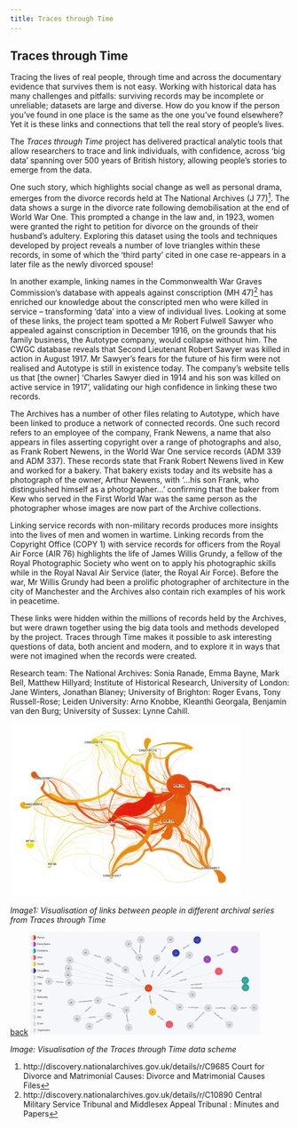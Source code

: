 ```yaml
---
title: Traces through Time
---
```


## Traces through Time

Tracing the lives of real people, through time and across the documentary evidence that survives them is not easy. Working with historical data has many challenges and pitfalls: surviving records may be incomplete or unreliable; datasets are large and diverse. How do you know if the person you’ve found in one place is the same as the one you’ve found elsewhere? Yet it is these links and connections that tell the real story of people’s lives.

The _Traces through Time_ project has delivered practical analytic tools that allow researchers to trace and link individuals, with confidence, across ‘big data’ spanning over 500 years of British history, allowing people’s stories to emerge from the data.

One such story, which highlights social change as well as personal drama, emerges from the divorce records held at The National Archives (J 77)[<sup>1</sup>](#fn1)<a id="fnref1"/>. The data shows a surge in the divorce rate following demobilisation at the end of World War One. This prompted a change in the law and, in 1923, women were granted the right to petition for divorce on the grounds of their husband’s adultery. Exploring this dataset using the tools and techniques developed by project reveals a number of love triangles within these records, in some of which the ‘third party’ cited in one case re-appears in a later file as the newly divorced spouse!

In another example, linking names in the Commonwealth War Graves Commission’s database with appeals against conscription (MH 47)[<sup>2</sup>](#fn2)<a id="fnref2"/> has enriched our knowledge about the conscripted men who were killed in service – transforming ‘data’ into a view of individual lives. Looking at some of these links, the project team spotted a Mr Robert Fulwell Sawyer who appealed against conscription in December 1916, on the grounds that his family business, the Autotype company, would collapse without him. The CWGC database reveals that Second Lieutenant Robert Sawyer was killed in action in August 1917.
Mr Sawyer’s fears for the future of his firm were not realised and Autotype is still in existence today. The company’s website tells us that [the owner] ‘Charles Sawyer died in 1914 and his son was killed on active service in 1917’, validating our high confidence in linking these two records.

The Archives has a number of other files relating to Autotype, which have been linked to produce a network of connected records. One such record refers to an employee of the company, Frank Newens, a name that also appears in files asserting copyright over a range of photographs and also, as Frank Robert Newens, in the World War One service records (ADM 339 and ADM 337). These records state that Frank Robert Newens lived in Kew and worked for a bakery. That bakery exists today and its website has a photograph of the owner, Arthur Newens, with ‘…his son Frank, who distinguished himself as a photographer…’ confirming that the baker from Kew who served in the First World War was the same person as the photographer whose images are now part of the Archive collections.

Linking service records with non-military records produces more insights into the lives of men and women in wartime. Linking records from the Copyright Office (COPY 1) with service records for officers from the Royal Air Force (AIR 76) highlights the life of James Willis Grundy, a fellow of the Royal Photographic Society who went on to apply his photographic skills while in the Royal Naval Air Service (later, the Royal Air Force). Before the war, Mr Willis Grundy had been a prolific photographer of architecture in the city of Manchester and the Archives also contain rich examples of his work in peacetime.

These links were hidden within the millions of records held by the Archives, but were drawn together using the big data tools and methods developed by the project. Traces through Time makes it possible to ask interesting questions of data, both ancient and modern, and to explore it in ways that were not imagined when the records were created.

Research team: The National Archives: Sonia Ranade, Emma Bayne, Mark Bell, Matthew Hillyard; Institute of Historical Research, University of London: Jane Winters, Jonathan Blaney; University of Brighton: Roger Evans, Tony Russell-Rose; Leiden University: Arno Knobbe, Kleanthi Georgala, Benjamin van den Burg; University of Sussex: Lynne Cahill.

![Image1: Visualisation of links between people in different archival series from Traces through Time](Images/30a.jpg)

_Image1: Visualisation of links between people in different archival series from Traces through Time_

[back](./)
![Image2: Visualisation of the Traces through Time data scheme](Images/30b.jpg)

_Image: Visualisation of the Traces through Time data scheme_

<ol start="1">
<li id="fn1">http://discovery.nationalarchives.gov.uk/details/r/C9685 Court for Divorce and Matrimonial Causes: Divorce and Matrimonial Causes Files<a href="#fnref1">↩</a></li>
<li id="fn2">http://discovery.nationalarchives.gov.uk/details/r/C10890  Central Military Service Tribunal and Middlesex Appeal Tribunal : Minutes and Papers<a href="#fnref2">↩</a></li>
